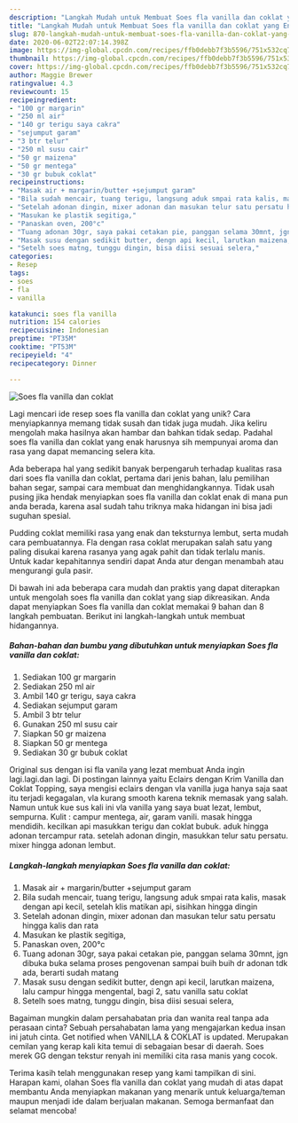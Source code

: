 ```yaml
---
description: "Langkah Mudah untuk Membuat Soes fla vanilla dan coklat yang Enak"
title: "Langkah Mudah untuk Membuat Soes fla vanilla dan coklat yang Enak"
slug: 870-langkah-mudah-untuk-membuat-soes-fla-vanilla-dan-coklat-yang-enak
date: 2020-06-02T22:07:14.398Z
image: https://img-global.cpcdn.com/recipes/ffb0debb7f3b5596/751x532cq70/soes-fla-vanilla-dan-coklat-foto-resep-utama.jpg
thumbnail: https://img-global.cpcdn.com/recipes/ffb0debb7f3b5596/751x532cq70/soes-fla-vanilla-dan-coklat-foto-resep-utama.jpg
cover: https://img-global.cpcdn.com/recipes/ffb0debb7f3b5596/751x532cq70/soes-fla-vanilla-dan-coklat-foto-resep-utama.jpg
author: Maggie Brewer
ratingvalue: 4.3
reviewcount: 15
recipeingredient:
- "100 gr margarin"
- "250 ml air"
- "140 gr terigu saya cakra"
- "sejumput garam"
- "3 btr telur"
- "250 ml susu cair"
- "50 gr maizena"
- "50 gr mentega"
- "30 gr bubuk coklat"
recipeinstructions:
- "Masak air + margarin/butter +sejumput garam"
- "Bila sudah mencair, tuang terigu, langsung aduk smpai rata kalis, masak dengan api kecil, setelah klis matikan api, sisihkan hingga dingin"
- "Setelah adonan dingin, mixer adonan dan masukan telur satu persatu hingga kalis dan rata"
- "Masukan ke plastik segitiga,"
- "Panaskan oven, 200°c"
- "Tuang adonan 30gr, saya pakai cetakan pie, panggan selama 30mnt, jgn dibuka buka selama proses pengovenan sampai buih buih dr adonan tdk ada, berarti sudah matang"
- "Masak susu dengan sedikit butter, dengn api kecil, larutkan maizena, lalu campur hingga mengental, bagi 2, satu vanilla satu coklat"
- "Setelh soes matng, tunggu dingin, bisa diisi sesuai selera,"
categories:
- Resep
tags:
- soes
- fla
- vanilla

katakunci: soes fla vanilla 
nutrition: 154 calories
recipecuisine: Indonesian
preptime: "PT35M"
cooktime: "PT53M"
recipeyield: "4"
recipecategory: Dinner

---
```



![Soes fla vanilla dan coklat](https://img-global.cpcdn.com/recipes/ffb0debb7f3b5596/751x532cq70/soes-fla-vanilla-dan-coklat-foto-resep-utama.jpg)

Lagi mencari ide resep soes fla vanilla dan coklat yang unik? Cara menyiapkannya memang tidak susah dan tidak juga mudah. Jika keliru mengolah maka hasilnya akan hambar dan bahkan tidak sedap. Padahal soes fla vanilla dan coklat yang enak harusnya sih mempunyai aroma dan rasa yang dapat memancing selera kita.

Ada beberapa hal yang sedikit banyak berpengaruh terhadap kualitas rasa dari soes fla vanilla dan coklat, pertama dari jenis bahan, lalu pemilihan bahan segar, sampai cara membuat dan menghidangkannya. Tidak usah pusing jika hendak menyiapkan soes fla vanilla dan coklat enak di mana pun anda berada, karena asal sudah tahu triknya maka hidangan ini bisa jadi suguhan spesial.

Pudding coklat memiliki rasa yang enak dan teksturnya lembut, serta mudah cara pembuatannya. Fla dengan rasa coklat merupakan salah satu yang paling disukai karena rasanya yang agak pahit dan tidak terlalu manis. Untuk kadar kepahitannya sendiri dapat Anda atur dengan menambah atau mengurangi gula pasir.


Di bawah ini ada beberapa cara mudah dan praktis yang dapat diterapkan untuk mengolah soes fla vanilla dan coklat yang siap dikreasikan. Anda dapat menyiapkan Soes fla vanilla dan coklat memakai 9 bahan dan 8 langkah pembuatan. Berikut ini langkah-langkah untuk membuat hidangannya.

<!--inarticleads1-->

##### Bahan-bahan dan bumbu yang dibutuhkan untuk menyiapkan Soes fla vanilla dan coklat:

1. Sediakan 100 gr margarin
1. Sediakan 250 ml air
1. Ambil 140 gr terigu, saya cakra
1. Sediakan sejumput garam
1. Ambil 3 btr telur
1. Gunakan 250 ml susu cair
1. Siapkan 50 gr maizena
1. Siapkan 50 gr mentega
1. Sediakan 30 gr bubuk coklat


Original sus dengan isi fla vanila yang lezat membuat Anda ingin lagi.lagi.dan lagi. Di postingan lainnya yaitu Eclairs dengan Krim Vanilla dan Coklat Topping, saya mengisi eclairs dengan vla vanilla juga hanya saja saat itu terjadi kegagalan, vla kurang smooth karena teknik memasak yang salah. Namun untuk kue sus kali ini vla vanilla yang saya buat lezat, lembut, sempurna. Kulit : campur mentega, air, garam vanili. masak hingga mendidih. kecilkan api masukkan terigu dan coklat bubuk. aduk hingga adonan tercampur rata. setelah adonan dingin, masukkan telur satu persatu. mixer hingga adonan lembut. 

<!--inarticleads2-->

##### Langkah-langkah menyiapkan Soes fla vanilla dan coklat:

1. Masak air + margarin/butter +sejumput garam
1. Bila sudah mencair, tuang terigu, langsung aduk smpai rata kalis, masak dengan api kecil, setelah klis matikan api, sisihkan hingga dingin
1. Setelah adonan dingin, mixer adonan dan masukan telur satu persatu hingga kalis dan rata
1. Masukan ke plastik segitiga,
1. Panaskan oven, 200°c
1. Tuang adonan 30gr, saya pakai cetakan pie, panggan selama 30mnt, jgn dibuka buka selama proses pengovenan sampai buih buih dr adonan tdk ada, berarti sudah matang
1. Masak susu dengan sedikit butter, dengn api kecil, larutkan maizena, lalu campur hingga mengental, bagi 2, satu vanilla satu coklat
1. Setelh soes matng, tunggu dingin, bisa diisi sesuai selera,


Bagaiman mungkin dalam persahabatan pria dan wanita real tanpa ada perasaan cinta? Sebuah persahabatan lama yang mengajarkan kedua insan ini jatuh cinta. Get notified when VANILLA &amp; COKLAT is updated. Merupakan cemilan yang kerap kali kita temui di sebagaian besar di daerah. Soes merek GG dengan tekstur renyah ini memiliki cita rasa manis yang cocok. 

Terima kasih telah menggunakan resep yang kami tampilkan di sini. Harapan kami, olahan Soes fla vanilla dan coklat yang mudah di atas dapat membantu Anda menyiapkan makanan yang menarik untuk keluarga/teman maupun menjadi ide dalam berjualan makanan. Semoga bermanfaat dan selamat mencoba!
